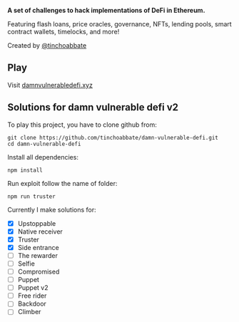 **A set of challenges to hack implementations of DeFi in Ethereum.**

Featuring flash loans, price oracles, governance, NFTs, lending pools, smart contract wallets, timelocks, and more!

Created by [@tinchoabbate](https://twitter.com/tinchoabbate)

## Play

Visit [damnvulnerabledefi.xyz](https://damnvulnerabledefi.xyz)

## Solutions for damn vulnerable defi v2
To play this project, you have to clone github from:
``` shell
git clone https://github.com/tinchoabbate/damn-vulnerable-defi.git
cd damn-vulnerable-defi
```

Install all dependencies:
``` shell
npm install
``` 

Run exploit follow the name of folder:
``` shell
npm run truster
``` 

Currently I make solutions for:
- [x] Upstoppable
- [x] Native receiver
- [x] Truster
- [x] Side entrance
- [ ] The rewarder
- [ ] Selfie
- [ ] Compromised
- [ ] Puppet
- [ ] Puppet v2
- [ ] Free rider
- [ ] Backdoor
- [ ] Climber